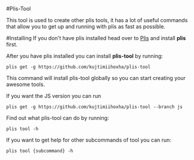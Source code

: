 #Plis-Tool

This tool is used to create other plis tools, it has a lot of useful commands that allow you
to get up and running with plis as fast as possible.

#Installing
If you don't have plis installed head over to [Plis](https://github.com/kujtimiihoxha/plis) and install **plis** first.

After you have plis installed you can install **plis-tool** by running:
```shell
plis get -g https://github.com/kujtimiihoxha/plis-tool
```
This command will install plis-tool globally so you can start creating your awesome tools.

If you want the JS version you can run
```shell
plis get -g https://github.com/kujtimiihoxha/plis-tool --branch js
```

Find out what plis-tool can do by running:
```shell
plis tool -h
```

If you want to get help for other subcommands of tool you can run:
```shell
plis tool {subcommand} -h
```
